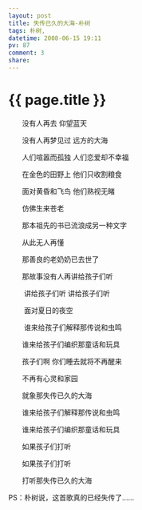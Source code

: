 ```yaml
---
layout: post
title: 失传已久的大海-朴树
tags: 朴树,
datetime: 2008-06-15 19:11
pv: 87
comment: 3
share: 
---
```


{{ page.title }}
================

 <p>&nbsp;&nbsp;&nbsp;&nbsp;&nbsp;&nbsp;  没有人再去 仰望蓝天</p><p>&nbsp;&nbsp;&nbsp;&nbsp;&nbsp;&nbsp;  没有人再梦见过 远方的大海</p><p>&nbsp;&nbsp;&nbsp;&nbsp;&nbsp;&nbsp;  人们喧嚣而孤独 人们恋爱却不幸福</p><p>&nbsp;&nbsp;&nbsp;&nbsp;&nbsp;&nbsp;  在金色的田野上 他们只收割粮食</p><p>&nbsp;&nbsp;&nbsp;&nbsp;&nbsp;&nbsp;  面对黄昏和飞鸟 他们熟视无睹</p><p>&nbsp;&nbsp;&nbsp;&nbsp;&nbsp;&nbsp;  仿佛生来苍老</p><p>&nbsp;&nbsp;&nbsp;&nbsp;&nbsp;&nbsp;  那本祖先的书已流浪成另一种文字</p><p>&nbsp;&nbsp;&nbsp;&nbsp;&nbsp;&nbsp;  从此无人再懂</p><p>&nbsp;&nbsp;&nbsp;&nbsp;&nbsp;&nbsp;  那善良的老奶奶已去世了</p><p>&nbsp;&nbsp;&nbsp;&nbsp;&nbsp;&nbsp;  那故事没有人再讲给孩子们听</p><p>&nbsp;&nbsp;&nbsp;&nbsp;&nbsp;&nbsp;&nbsp;  讲给孩子们听 讲给孩子们听</p><p>&nbsp;&nbsp;&nbsp;&nbsp;&nbsp;&nbsp;&nbsp;  面对夏日的夜空</p><p>&nbsp;&nbsp;&nbsp;&nbsp;&nbsp;&nbsp;&nbsp;  谁来给孩子们解释那传说和虫鸣</p><p>&nbsp;&nbsp;&nbsp;&nbsp;&nbsp;&nbsp;  谁来给孩子们编织那童话和玩具</p><p>&nbsp;&nbsp;&nbsp;&nbsp;&nbsp;&nbsp;  孩子们啊 你们睡去就将不再醒来</p><p>&nbsp;&nbsp;&nbsp;&nbsp;&nbsp;&nbsp;  不再有心灵和家园</p><p>&nbsp;&nbsp;&nbsp;&nbsp;&nbsp;&nbsp;  就象那失传已久的大海</p><p>&nbsp;&nbsp;&nbsp;&nbsp;&nbsp;&nbsp;  谁来给孩子们解释那传说和虫鸣</p><p>&nbsp;&nbsp;&nbsp;&nbsp;&nbsp;&nbsp;  谁来给孩子们编织那童话和玩具</p><p>&nbsp;&nbsp;&nbsp;&nbsp;&nbsp;&nbsp;  如果孩子们打听</p><p>&nbsp;&nbsp;&nbsp;&nbsp;&nbsp;&nbsp;  如果孩子们打听</p><p>&nbsp;&nbsp;&nbsp;&nbsp;&nbsp;&nbsp;  打听那失传已久的大海</p><p>PS：朴树说，这首歌真的已经失传了……</p> 

